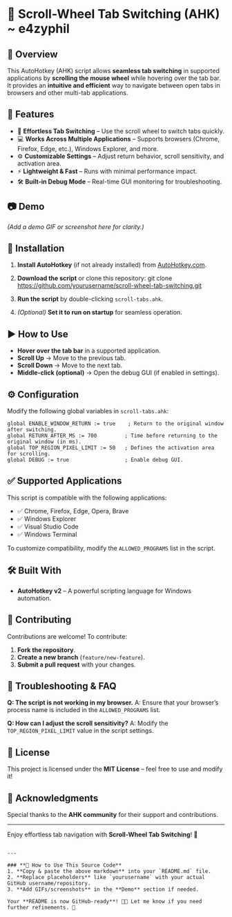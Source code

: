 # 🚀 Scroll-Wheel Tab Switching (AHK) ~ e4zyphil

## 📖 Overview

This AutoHotkey (AHK) script allows **seamless tab switching** in supported applications by **scrolling the mouse wheel** while hovering over the tab bar. It provides an **intuitive and efficient** way to navigate between open tabs in browsers and other multi-tab applications.

## 🌟 Features

- 🔄 **Effortless Tab Switching** – Use the scroll wheel to switch tabs quickly.
- 💻 **Works Across Multiple Applications** – Supports browsers (Chrome, Firefox, Edge, etc.), Windows Explorer, and more.
- ⚙️ **Customizable Settings** – Adjust return behavior, scroll sensitivity, and activation area.
- ⚡ **Lightweight & Fast** – Runs with minimal performance impact.
- 🛠 **Built-in Debug Mode** – Real-time GUI monitoring for troubleshooting.

## 📷 Demo

_(Add a demo GIF or screenshot here for clarity.)_

## 🔧 Installation

1. **Install AutoHotkey** (if not already installed) from [AutoHotkey.com](https://www.autohotkey.com/).
2. **Download the script** or clone this repository:
   git clone <https://github.com/yourusername/scroll-wheel-tab-switching.git>

3. **Run the script** by double-clicking `scroll-tabs.ahk`.
4. _(Optional)_ **Set it to run on startup** for seamless operation.

## ▶️ How to Use

- **Hover over the tab bar** in a supported application.
- **Scroll Up** → Move to the previous tab.
- **Scroll Down** → Move to the next tab.
- **Middle-click (optional)** → Open the debug GUI (if enabled in settings).

## ⚙️ Configuration

Modify the following global variables in `scroll-tabs.ahk`:

```ahk
global ENABLE_WINDOW_RETURN := true    ; Return to the original window after switching.
global RETURN_AFTER_MS := 700         ; Time before returning to the original window (in ms).
global TOP_REGION_PIXEL_LIMIT := 50   ; Defines the activation area for scrolling.
global DEBUG := true                  ; Enable debug GUI.
```

## ✅ Supported Applications

This script is compatible with the following applications:

- ✅ Chrome, Firefox, Edge, Opera, Brave
- ✅ Windows Explorer
- ✅ Visual Studio Code
- ✅ Windows Terminal

To customize compatibility, modify the `ALLOWED_PROGRAMS` list in the script.

## 🛠 Built With

- **AutoHotkey v2** – A powerful scripting language for Windows automation.

## 📝 Contributing

Contributions are welcome! To contribute:

1. **Fork the repository**.
2. **Create a new branch** (`feature/new-feature`).
3. **Submit a pull request** with your changes.

## 🐞 Troubleshooting & FAQ

**Q: The script is not working in my browser.**
A: Ensure that your browser’s process name is included in the `ALLOWED_PROGRAMS` list.

**Q: How can I adjust the scroll sensitivity?**
A: Modify the `TOP_REGION_PIXEL_LIMIT` value in the script settings.

## 📄 License

This project is licensed under the **MIT License** – feel free to use and modify it!

## 🤝 Acknowledgments

Special thanks to the **AHK community** for their support and contributions.

---

Enjoy effortless tab navigation with **Scroll-Wheel Tab Switching**! 🚀

```

---

### **🚀 How to Use This Source Code**
1. **Copy & paste the above markdown** into your `README.md` file.
2. **Replace placeholders** like `yourusername` with your actual GitHub username/repository.
3. **Add GIFs/screenshots** in the **Demo** section if needed.

Your **README is now GitHub-ready**! 🎉🔥 Let me know if you need further refinements. 🚀
```

```

```
